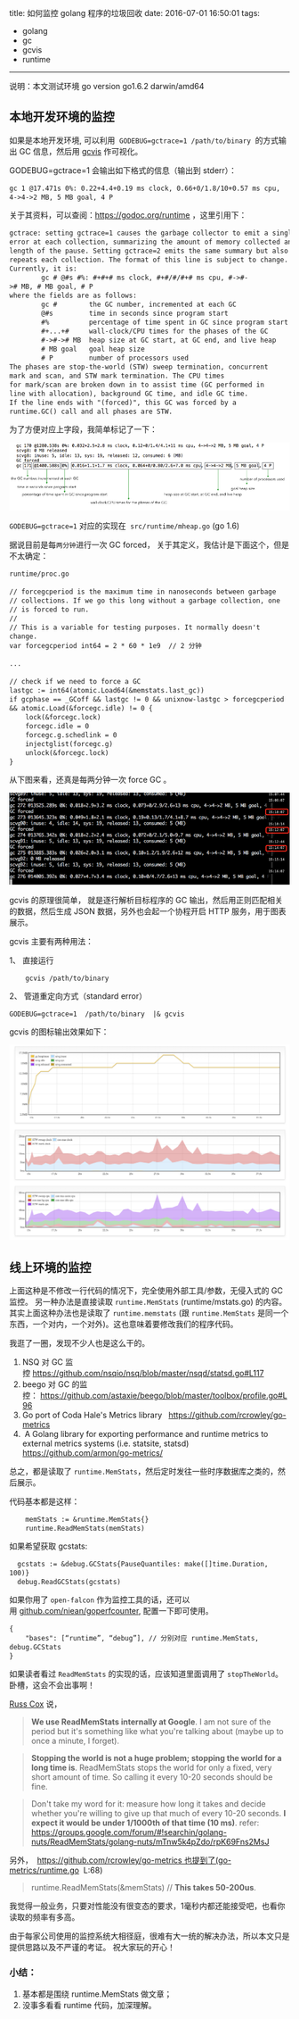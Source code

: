 title: 如何监控 golang 程序的垃圾回收
date: 2016-07-01 16:50:01
tags:
- golang
- gc
- gcvis
- runtime
---

说明：本文测试环境 go version go1.6.2 darwin/amd64

## 本地开发环境的监控

如果是本地开发环境, 可以利用  `GODEBUG=gctrace=1 /path/to/binary`  的方式输出 GC 信息，然后用 [gcvis](https://github.com/davecheney/gcvis) 作可视化。

GODEBUG=gctrace=1 会输出如下格式的信息（输出到 stderr）： 

```
gc 1 @17.471s 0%: 0.22+4.4+0.19 ms clock, 0.66+0/1.8/10+0.57 ms cpu, 4->4->2 MB, 5 MB goal, 4 P 
```

关于其资料，可以查阅：https://godoc.org/runtime ，这里引用下： 

```
gctrace: setting gctrace=1 causes the garbage collector to emit a single line to standard
error at each collection, summarizing the amount of memory collected and the
length of the pause. Setting gctrace=2 emits the same summary but also
repeats each collection. The format of this line is subject to change.
Currently, it is:
        gc # @#s #%: #+#+# ms clock, #+#/#/#+# ms cpu, #->#-># MB, # MB goal, # P
where the fields are as follows:
        gc #        the GC number, incremented at each GC
        @#s         time in seconds since program start
        #%          percentage of time spent in GC since program start
        #+...+#     wall-clock/CPU times for the phases of the GC
        #->#-># MB  heap size at GC start, at GC end, and live heap
        # MB goal   goal heap size
        # P         number of processors used
The phases are stop-the-world (STW) sweep termination, concurrent
mark and scan, and STW mark termination. The CPU times
for mark/scan are broken down in to assist time (GC performed in
line with allocation), background GC time, and idle GC time.
If the line ends with "(forced)", this GC was forced by a
runtime.GC() call and all phases are STW. 
```

为了方便对应上字段，我简单标记了一下： 

![gc_info](/images/gc_info.png)


`GODEBUG=gctrace=1` 对应的实现在  `src/runtime/mheap.go` (go 1.6) 

据说目前是每`两分钟`进行一次 GC forced， 关于其定义，我估计是下面这个，但是不太确定： 

``` 
runtime/proc.go 

// forcegcperiod is the maximum time in nanoseconds between garbage 
// collections. If we go this long without a garbage collection, one 
// is forced to run. 
// 
// This is a variable for testing purposes. It normally doesn't change. 
var forcegcperiod int64 = 2 * 60 * 1e9  // 2 分钟 

... 

// check if we need to force a GC 
lastgc := int64(atomic.Load64(&memstats.last_gc)) 
if gcphase == _GCoff && lastgc != 0 && unixnow-lastgc > forcegcperiod && atomic.Load(&forcegc.idle) != 0 { 
    lock(&forcegc.lock) 
    forcegc.idle = 0 
    forcegc.g.schedlink = 0 
    injectglist(forcegc.g) 
    unlock(&forcegc.lock) 
} 
```

从下图来看，还真是每两分钟一次 force GC 。

![C2E20510-CB9C-44A8-9AA9-E1BB82E513F2](/images/C2E20510-CB9C-44A8-9AA9-E1BB82E513F2.png)



gcvis 的原理很简单， 就是逐行解析目标程序的 GC 输出，然后用正则匹配相关的数据，然后生成 JSON 数据，另外也会起一个协程开启 HTTP 服务，用于图表展示。 

gcvis 主要有两种用法： 

1、 直接运行 

```
    gcvis /path/to/binary 
```

2、 管道重定向方式（standard error） 

```
GODEBUG=gctrace=1  /path/to/binary  |& gcvis 
```

gcvis 的图标输出效果如下： 

![3BBEB93C-2129-4FB8-ADBE-509CB4489D63](/images/3BBEB93C-2129-4FB8-ADBE-509CB4489D63.png)


## 线上环境的监控

上面这种是不修改一行代码的情况下，完全使用外部工具/参数，无侵入式的 GC 监控。 
另一种办法是直接读取 `runtime.MemStats` (runtime/mstats.go) 的内容。其实上面这种办法也是读取了 `runtime.memstats` (跟 `runtime.MemStats` 是同一个东西，一个对内，一个对外)。这也意味着要修改我们的程序代码。 

我逛了一圈，发现不少人也是这么干的。 

1. NSQ 对 GC 监控 https://github.com/nsqio/nsq/blob/master/nsqd/statsd.go#L117 
2. beego 对 GC 的监控： https://github.com/astaxie/beego/blob/master/toolbox/profile.go#L96 
3. Go port of Coda Hale's Metrics library   https://github.com/rcrowley/go-metrics 
4.  A Golang library for exporting performance and runtime metrics to external metrics systems (i.e. statsite, statsd) 
https://github.com/armon/go-metrics/

总之，都是读取了 `runtime.MemStats`，然后定时发往一些时序数据库之类的，然后展示。 

代码基本都是这样： 

```
    memStats := &runtime.MemStats{} 
    runtime.ReadMemStats(memStats) 
```

如果希望获取 gcstats: 

```
  gcstats := &debug.GCStats{PauseQuantiles: make([]time.Duration, 100)} 
  debug.ReadGCStats(gcstats) 
```

如果你用了 `open-falcon` 作为监控工具的话，还可以用 [github.com/niean/goperfcounter](https://github.com/niean/goperfcounter), 配置一下即可使用。 

```
{ 
    "bases": [“runtime”, “debug”], // 分别对应 runtime.MemStats, debug.GCStats 
}
``` 

如果读者看过 `ReadMemStats` 的实现的话，应该知道里面调用了 `stopTheWorld`。 卧槽，这会不会出事啊！ 

[Russ Cox](https://github.com/rsc) 说，

> **We use ReadMemStats internally at Google**. I am not sure of the period but it's something like what you're talking about (maybe up to once a minute, I forget). 

> **Stopping the world is not a huge problem; stopping the world for a long time is**. ReadMemStats stops the world for only a fixed, very short amount of time. So calling it every 10-20 seconds should be fine.  

>Don't take my word for it: measure how long it takes and decide whether you're willing to give up that much of every 10-20 seconds. **I expect it would be under 1/1000th of that time (10 ms)**.
>refer: https://groups.google.com/forum/#!searchin/golang-nuts/ReadMemStats/golang-nuts/mTnw5k4pZdo/rpK69Fns2MsJ 

另外，  https://github.com/rcrowley/go-metrics 也提到了(go-metrics/runtime.go  L:68) 

> runtime.ReadMemStats(&memStats) // **This takes 50-200us**. 

我觉得一般业务，只要对性能没有很变态的要求，1毫秒内都还能接受吧，也看你读取的频率有多高。 

由于每家公司使用的监控系统大相径庭，很难有大一统的解决办法，所以本文只是提供思路以及不严谨的考证。 
祝大家玩的开心！ 


### 小结：
1. 基本都是围绕 runtime.MemStats 做文章；
2. 没事多看看 runtime 代码，加深理解。



